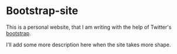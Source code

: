 # Bootstrap-site

This is a personal website, that I am writing with the help of Twitter's [bootstrap](http://github.com/twitter/bootstrap).

I'll add some more description here when the site takes more shape.

